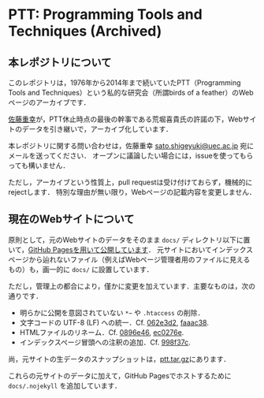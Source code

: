 # PTT: Programming Tools and Techniques (Archived)

## 本レポジトリについて

このレポジトリは，1976年から2014年まで続いていたPTT（Programming Tools and Techniques）という私的な研究会（所謂birds of a feather）のWebページのアーカイブです．

[佐藤重幸](https://satoshigeyuki.github.io/)が，PTT休止時点の最後の幹事である荒堀喜貴氏の許諾の下，Webサイトのデータを引き継いで，アーカイブ化しています．

本レポジトリに関する問い合わせは，佐藤重幸 <sato.shigeyuki@uec.ac.jp> 宛にメールを送ってください．
オープンに議論したい場合には，issueを使ってもらっても構いません．

ただし，アーカイブという性質上，pull requestは受け付けておらず，機械的にrejectします．
特別な理由が無い限り，Webページの記載内容を変更しません．

## 現在のWebサイトについて

原則として，元のWebサイトのデータをそのまま `docs/` ディレクトリ以下に置いて，[GitHub Pagesを用いて公開しています](https://ptt-bof.github.io/archive/)．
元サイトにおいてインデックスページから辿れないファイル（例えばWebページ管理者用のファイルに見えるもの）も，画一的に `docs/` に設置しています．

ただし，管理上の都合により，僅かに変更を加えています．主要なものは，次の通りです．

* 明らかに公開を意図されていない `*~` や `.htaccess` の削除．
* 文字コードの UTF-8 (LF) への統一．Cf. [062e3d2](https://github.com/ptt-bof/archive/commit/062e3d23c09bd33a7efaadb1ebf2009f5c9748b5), [faaac38](https://github.com/ptt-bof/archive/commit/faaac38a61f11cb99ebf1bd6148fb7cc534d56b5).
* HTMLファイルのリネーム．Cf. [0896e46](https://github.com/ptt-bof/archive/commit/0896e46b6ba3a4e3d51cef21a70987c0ec9c915d), [ec0276e](https://github.com/ptt-bof/archive/commit/ec0276e35fc92483910443c1049943ee31b3c0cc).
* インデックスページ冒頭への注釈の追加．Cf. [998f37c](https://github.com/ptt-bof/archive/commit/998f37ca09b53d4dea2ec46aba52a07c9d4cd162).

尚，元サイトの生データのスナップショットは，[ptt.tar.gz](https://github.com/ptt-bof/archive/blob/backup/ptt.tar.gz)にあります．

これらの元サイトのデータに加えて，GitHub Pagesでホストするために `docs/.nojekyll` を追加しています．

